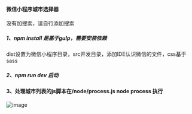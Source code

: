 #### 微信小程序城市选择器
   没有加搜索，请自行添加搜索

##### 1、npm install  是基于gulp，需要安装依赖
   dist设置为微信小程序目录，src开发目录，添加IDE认识微信的文件，css基于sass


##### 2、npm run dev   启动

#### 3、处理城市列表的js脚本在/node/process.js      node process 执行

![image](http://objheplwd.bkt.clouddn.com/656810557821000725.jpg)

